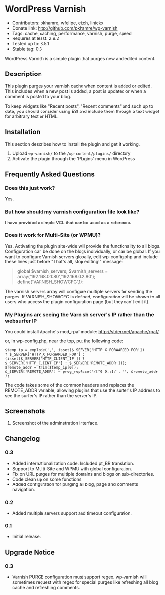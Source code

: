 WordPress Varnish
=================

* Contributors: pkhamre, wfelipe, eitch, linickx
* Donate link: http://github.com/pkhamre/wp-varnish
* Tags: cache, caching, performance, varnish, purge, speed
* Requires at least: 2.9.2
* Tested up to: 3.5.1
* Stable tag: 0.3

WordPress Varnish is a simple plugin that purges new and edited content.

Description
-----------

This plugin purges your varnish cache when content is added or edited. This includes when a new post is
added, a post is updated or when a comment is posted to your blog.

To keep widgets like "Recent posts", "Recent comments" and such up to date, you should consider using ESI
and include them through a text widget for arbitrary text or HTML.

Installation
------------

This section describes how to install the plugin and get it working.

1. Upload `wp-varnish/` to the `/wp-content/plugins/` directory
2. Activate the plugin through the 'Plugins' menu in WordPress

Frequently Asked Questions
--------------------------

### Does this just work?

Yes.

### But how should my varnish configuration file look like?

I have provided a simple VCL that can be used as a reference.

### Does it work for Multi-Site (or WPMU)?

Yes. Activating the plugin site-wide will provide the functionality to all
blogs. Configuration can be done on the blogs individually, or can be global.
If you want to configure Varnish servers globally, edit wp-config.php and
include these lines just before "That's all, stop editing!" message:

> global $varnish_servers;
> $varnish_servers = array('192.168.0.1:80','192.168.0.2:80');
> define('VARNISH_SHOWCFG',1);

The varnish servers array will configure multiple servers for sending the
purges. If VARNISH_SHOWCFG is defined, configuration will be shown to all
users who access the plugin configuration page (but they can't edit it).

### My Plugins are seeing the Varnish server's IP rather than the websurfer IP

You could install Apache's mod_rpaf module: http://stderr.net/apache/rpaf/

or, in wp-config.php, near the top, put the following code:

    $temp_ip = explode(',', isset($_SERVER['HTTP_X_FORWARDED_FOR'])
    ? $_SERVER['HTTP_X_FORWARDED_FOR'] :
    (isset($_SERVER['HTTP_CLIENT_IP']) ?
    $_SERVER['HTTP_CLIENT_IP'] : $_SERVER['REMOTE_ADDR']));
    $remote_addr = trim($temp_ip[0]);
    $_SERVER['REMOTE_ADDR'] = preg_replace('/[^0-9.:]/', '', $remote_addr );

The code takes some of the common headers and replaces the REMOTE_ADDR
variable, allowing plugins that use the surfer's IP address to see the
surfer's IP rather than the server's IP.

Screenshots
-----------

1. Screenshot of the adminstration interface.

Changelog
---------

### 0.3

* Added internationalization code. Included pt_BR translation.
* Support to Multi-Site and WPMU with global configuration.
* Fix on URL purges for multiple domains and blogs on sub-directories.
* Code clean up on some functions.
* Added configuration for purging all blog, page and comments navigation.

### 0.2

* Added multiple servers support and timeout configuration.

### 0.1

* Initial release.

Upgrade Notice
--------------

### 0.3

* Varnish PURGE configuration must support regex. wp-varnish will
sometimes request with regex for special purges like refreshing
all blog cache and refreshing comments.
